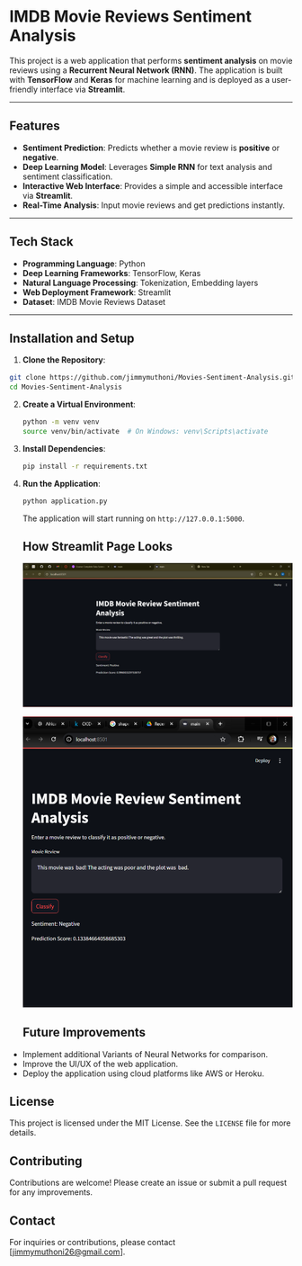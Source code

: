 # IMDB Movie Reviews Sentiment Analysis

This project is a web application that performs **sentiment analysis** on movie reviews using a **Recurrent Neural Network (RNN)**. The application is built with **TensorFlow** and **Keras** for machine learning and is deployed as a user-friendly interface via **Streamlit**.

---

## Features

- **Sentiment Prediction**: Predicts whether a movie review is **positive** or **negative**.
- **Deep Learning Model**: Leverages **Simple RNN** for text analysis and sentiment classification.
- **Interactive Web Interface**: Provides a simple and accessible interface via **Streamlit**.
- **Real-Time Analysis**: Input movie reviews and get predictions instantly.

---

## Tech Stack

- **Programming Language**: Python
- **Deep Learning Frameworks**: TensorFlow, Keras
- **Natural Language Processing**: Tokenization, Embedding layers
- **Web Deployment Framework**: Streamlit
- **Dataset**: IMDB Movie Reviews Dataset

---

## Installation and Setup

   1. **Clone the Repository**:
   ```bash
   git clone https://github.com/jimmymuthoni/Movies-Sentiment-Analysis.git
   cd Movies-Sentiment-Analysis
   ```
2. **Create a Virtual Environment**:
   ```bash
   python -m venv venv
   source venv/bin/activate  # On Windows: venv\Scripts\activate
   ```
3. **Install Dependencies**:
   ```bash
   pip install -r requirements.txt
   ```

4. **Run the Application**:
   ```bash
   python application.py
   ```

   The application will start running on `http://127.0.0.1:5000`.
   ## How Streamlit Page Looks
   
   ![Screenshot](https://github.com/jimmymuthoni/Movies-Sentiment-Analysis/blob/933740f9a1eb0c2f5041881d7c0ca0d4a4fb43a7/moviereview.png)
   
   ![Screenshot](https://github.com/jimmymuthoni/Movies-Sentiment-Analysis/blob/9920bd892b8b6a90a31594c0b7227d4bd33fbb9e/sentimental.png)

   ## Future Improvements

- Implement additional Variants of Neural Networks for comparison.
- Improve the UI/UX of the web application.
- Deploy the application using cloud platforms like AWS or Heroku.

## License

This project is licensed under the MIT License. See the `LICENSE` file for more details.

## Contributing

Contributions are welcome! Please create an issue or submit a pull request for any improvements.


## Contact
For inquiries or contributions, please contact [jimmymuthoni26@gmail.com].
   

